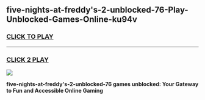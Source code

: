 
## five-nights-at-freddy's-2-unblocked-76-Play-Unblocked-Games-Online-ku94v
<h3>
<a href="https://premium76.site?title=five-nights-at-freddy's-2-unblocked-76&ref=25A">CLICK TO PLAY</a></h3>
<hr>

<h3>
<a href="https://premium76.site?title=five-nights-at-freddy's-2-unblocked-76&ref=25A">CLICK 2 PLAY</a>
  
</h3>

<a href="https://premium76.site?title=five-nights-at-freddy's-2-unblocked-76&ref=25A"><img src="https://clearcache.store/games.png"></a>


**five-nights-at-freddy's-2-unblocked-76 games unblocked: Your Gateway to Fun and Accessible Online Gaming**

